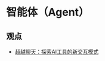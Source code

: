 # 智能体（Agent）

## 观点

- [超越聊天：探索AI工具的新交互模式](./20240506-1340_beyond_chat_exploring_new_interaction_models_for_ai_tools.md)
